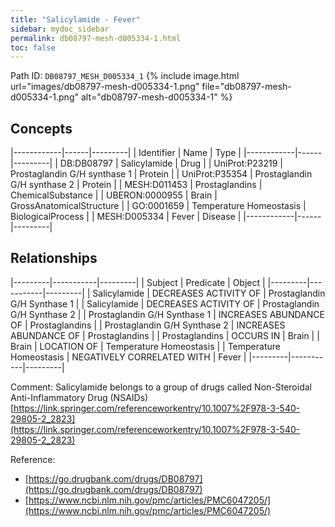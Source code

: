```yaml
---
title: "Salicylamide - Fever"
sidebar: mydoc_sidebar
permalink: db08797-mesh-d005334-1.html
toc: false 
---
```



Path ID: `DB08797_MESH_D005334_1`
{% include image.html url="images/db08797-mesh-d005334-1.png" file="db08797-mesh-d005334-1.png" alt="db08797-mesh-d005334-1" %}

## Concepts

|------------|------|---------|
| Identifier | Name | Type    |
|------------|------|---------|
| DB:DB08797 | Salicylamide | Drug |
| UniProt:P23219 | Prostaglandin G/H synthase 1 | Protein |
| UniProt:P35354 | Prostaglandin G/H synthase 2 | Protein |
| MESH:D011453 | Prostaglandins | ChemicalSubstance |
| UBERON:0000955 | Brain | GrossAnatomicalStructure |
| GO:0001659 | Temperature Homeostasis | BiologicalProcess |
| MESH:D005334 | Fever | Disease |
|------------|------|---------|

## Relationships

|---------|-----------|---------|
| Subject | Predicate | Object  |
|---------|-----------|---------|
| Salicylamide | DECREASES ACTIVITY OF | Prostaglandin G/H Synthase 1 |
| Salicylamide | DECREASES ACTIVITY OF | Prostaglandin G/H Synthase 2 |
| Prostaglandin G/H Synthase 1 | INCREASES ABUNDANCE OF | Prostaglandins |
| Prostaglandin G/H Synthase 2 | INCREASES ABUNDANCE OF | Prostaglandins |
| Prostaglandins | OCCURS IN | Brain |
| Brain | LOCATION OF | Temperature Homeostasis |
| Temperature Homeostasis | NEGATIVELY CORRELATED WITH | Fever |
|---------|-----------|---------|

Comment: Salicylamide belongs to a group of drugs called Non-Steroidal Anti-Inflammatory Drug (NSAIDs) [https://link.springer.com/referenceworkentry/10.1007%2F978-3-540-29805-2_2823](https://link.springer.com/referenceworkentry/10.1007%2F978-3-540-29805-2_2823)

Reference: 
  - [https://go.drugbank.com/drugs/DB08797](https://go.drugbank.com/drugs/DB08797)
  - [https://www.ncbi.nlm.nih.gov/pmc/articles/PMC6047205/](https://www.ncbi.nlm.nih.gov/pmc/articles/PMC6047205/)
